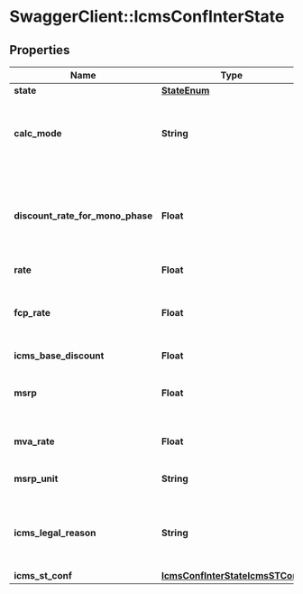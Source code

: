 # SwaggerClient::IcmsConfInterState

## Properties
Name | Type | Description | Notes
------------ | ------------- | ------------- | -------------
**state** | [**StateEnum**](StateEnum.md) |  | [optional] 
**calc_mode** | **String** | how this ICMS will be calculed for itens linked to this configuration | [optional] 
**discount_rate_for_mono_phase** | **Float** | discount if the item is subject to monophase PIS/COFINS when operation interstate | [optional] 
**rate** | **Float** | ICMS rate | [optional] 
**fcp_rate** | **Float** | FCP rate (Fundo de Combate à Probreza / Fund Against Poverty | [optional] 
**icms_base_discount** | **Float** | ICMS rate | [optional] 
**msrp** | **Float** | SRP or MMSRP amount base for this icms configuration | [optional] 
**mva_rate** | **Float** | ICMS MVA rate to define calc base | [optional] 
**msrp_unit** | **String** | unit used to SRP amount value | [optional] 
**icms_legal_reason** | **String** | Code for the ICM legal reason, this message will be placed on invoice. | [optional] 
**icms_st_conf** | [**IcmsConfInterStateIcmsSTConf**](IcmsConfInterStateIcmsSTConf.md) |  | [optional] 


